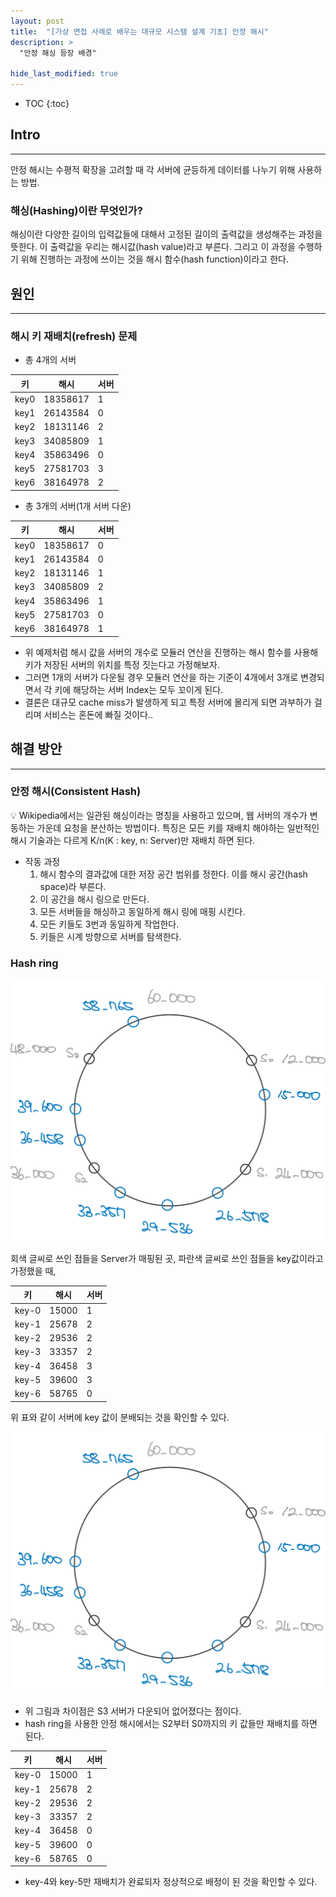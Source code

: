 ```yaml
---
layout: post
title:  "[가상 면접 사례로 배우는 대규모 시스템 설계 기초] 안정 해시"
description: >
  "안정 해싱 등장 배경"

hide_last_modified: true
---
```

* TOC
{:toc}
## Intro

---

안정 해시는 수평적 확장을 고려할 때 각 서버에 균등하게 데이터를 나누기 위해 사용하는 방법.

### 해싱(Hashing)이란 무엇인가?

해싱이란 다양한 길이의 입력값들에 대해서 고정된 길이의 출력값을 생성해주는 과정을 뜻한다. 이 출력값을 우리는 해시값(hash value)라고 부른다. 그리고 이 과정을 수행하기 위해 진행하는 과정에 쓰이는 것을 해시 함수(hash function)이라고 한다.

## 원인

---

### 해시 키 재배치(refresh) 문제

- 총 4개의 서버

| 키 | 해시 | 서버  |
| --- | --- | --- |
| key0 | 18358617 | 1 |
| key1 | 26143584 | 0 |
| key2 | 18131146 | 2 |
| key3 | 34085809 | 1 |
| key4 | 35863496 | 0 |
| key5 | 27581703 | 3 |
| key6 | 38164978 | 2 |

- 총 3개의 서버(1개 서버 다운)

| 키 | 해시 | 서버  |
| --- | --- | --- |
| key0 | 18358617 | 0 |
| key1 | 26143584 | 0 |
| key2 | 18131146 | 1 |
| key3 | 34085809 | 2 |
| key4 | 35863496 | 1 |
| key5 | 27581703 | 0 |
| key6 | 38164978 | 1 |

- 위 예제처럼 해시 값을 서버의 개수로 모듈러 연산을 진행하는 해시 함수를 사용해 키가 저장된 서버의 위치를 특정 짓는다고 가정해보자.
- 그러면 1개의 서버가 다운될 경우 모듈러 연산을 하는 기준이 4개에서 3개로 변경되면서 각 키에 해당하는 서버 Index는 모두 꼬이게 된다.
- 결론은 대규모 cache miss가 발생하게 되고 특정 서버에 몰리게 되면 과부하가 걸리며 서비스는 혼돈에 빠질 것이다..

## 해결 방안

---

### **안정 해시(Consistent Hash)**

<aside>
💡 Wikipedia에서는 일관된 해싱이라는 명칭을 사용하고 있으며, 웹 서버의 개수가 변동하는 가운데 요청을 분산하는 방법이다.
특징은 모든 키를 재배치 해야하는 일반적인 해시 기술과는 다르게 K/n(K : key, n: Server)만 재배치 하면 된다.

</aside>

- 작동 과정
    1. 해시 함수의 결과값에 대한 저장 공간 범위를 정한다. 이를 해시 공간(hash space)라 부른다.
    2. 이 공간을 해시 링으로 만든다.
    3. 모든 서버들을 해싱하고 동일하게 해시 링에 매핑 시킨다.
    4. 모든 키들도 3번과 동일하게 작업한다.
    5. 키들은 시계 방향으로 서버를 탐색한다.

### Hash ring

![hashring1](</assets/img/pjt/hashring1.png>)

회색 글씨로 쓰인 점들을 Server가 매핑된 곳, 파란색 글씨로 쓰인 점들을 key값이라고 가정했을 때,

| 키 | 해시 | 서버 |
| --- | --- | --- |
| key-0 | 15000 | 1 |
| key-1 | 25678 | 2 |
| key-2 | 29536 | 2 |
| key-3 | 33357 | 2 |
| key-4 | 36458 | 3 |
| key-5 | 39600 | 3 |
| key-6 | 58765 | 0 |

위 표와 같이 서버에 key 값이 분배되는 것을 확인할 수 있다.

![hashring2](</assets/img/pjt/hashring2.png>)

- 위 그림과 차이점은 S3 서버가 다운되어 없어졌다는 점이다.
- hash ring을 사용한 안정 해시에서는 S2부터 S0까지의 키 값들만 재배치를 하면 된다.

| 키 | 해시 | 서버 |
| --- | --- | --- |
| key-0 | 15000 | 1 |
| key-1 | 25678 | 2 |
| key-2 | 29536 | 2 |
| key-3 | 33357 | 2 |
| key-4 | 36458 | 0 |
| key-5 | 39600 | 0 |
| key-6 | 58765 | 0 |

- key-4와 key-5만 재배치가 완료되자 정상적으로 배정이 된 것을 확인할 수 있다.